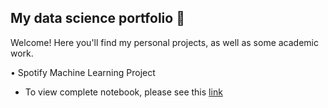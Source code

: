 ## My data science portfolio 🌟

Welcome! Here you'll find my personal projects, as well as some academic work.

• Spotify Machine Learning Project
  - To view complete notebook, please see this [link](https://nbviewer.org/github/rachel-kwan/data-science-portfolio/blob/main/Spotify%20Machine%20Learning%20Project/spotify_project.ipynb)
